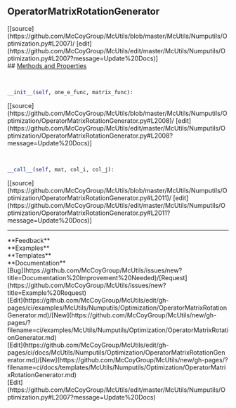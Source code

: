 ## <a id="McUtils.McUtils.Numputils.Optimization.OperatorMatrixRotationGenerator">OperatorMatrixRotationGenerator</a> 

<div class="docs-source-link" markdown="1">
[[source](https://github.com/McCoyGroup/McUtils/blob/master/McUtils/Numputils/Optimization.py#L2007)/
[edit](https://github.com/McCoyGroup/McUtils/edit/master/McUtils/Numputils/Optimization.py#L2007?message=Update%20Docs)]
</div>









<div class="collapsible-section">
 <div class="collapsible-section collapsible-section-header" markdown="1">
## <a class="collapse-link" data-toggle="collapse" href="#methods" markdown="1"> Methods and Properties</a> <a class="float-right" data-toggle="collapse" href="#methods"><i class="fa fa-chevron-down"></i></a>
 </div>
 <div class="collapsible-section collapsible-section-body collapse show" id="methods" markdown="1">
 
<a id="McUtils.McUtils.Numputils.Optimization.OperatorMatrixRotationGenerator.__init__" class="docs-object-method">&nbsp;</a> 
```python
__init__(self, one_e_func, matrix_func): 
```
<div class="docs-source-link" markdown="1">
[[source](https://github.com/McCoyGroup/McUtils/blob/master/McUtils/Numputils/Optimization/OperatorMatrixRotationGenerator.py#L2008)/
[edit](https://github.com/McCoyGroup/McUtils/edit/master/McUtils/Numputils/Optimization/OperatorMatrixRotationGenerator.py#L2008?message=Update%20Docs)]
</div>


<a id="McUtils.McUtils.Numputils.Optimization.OperatorMatrixRotationGenerator.__call__" class="docs-object-method">&nbsp;</a> 
```python
__call__(self, mat, col_i, col_j): 
```
<div class="docs-source-link" markdown="1">
[[source](https://github.com/McCoyGroup/McUtils/blob/master/McUtils/Numputils/Optimization/OperatorMatrixRotationGenerator.py#L2011)/
[edit](https://github.com/McCoyGroup/McUtils/edit/master/McUtils/Numputils/Optimization/OperatorMatrixRotationGenerator.py#L2011?message=Update%20Docs)]
</div>
 </div>
</div>












---


<div markdown="1" class="text-secondary">
<div class="container">
  <div class="row">
   <div class="col" markdown="1">
**Feedback**   
</div>
   <div class="col" markdown="1">
**Examples**   
</div>
   <div class="col" markdown="1">
**Templates**   
</div>
   <div class="col" markdown="1">
**Documentation**   
</div>
   <div class="col" markdown="1">
   
</div>
   <div class="col" markdown="1">
   
</div>
   <div class="col" markdown="1">
   
</div>
</div>
  <div class="row">
   <div class="col" markdown="1">
[Bug](https://github.com/McCoyGroup/McUtils/issues/new?title=Documentation%20Improvement%20Needed)/[Request](https://github.com/McCoyGroup/McUtils/issues/new?title=Example%20Request)   
</div>
   <div class="col" markdown="1">
[Edit](https://github.com/McCoyGroup/McUtils/edit/gh-pages/ci/examples/McUtils/Numputils/Optimization/OperatorMatrixRotationGenerator.md)/[New](https://github.com/McCoyGroup/McUtils/new/gh-pages/?filename=ci/examples/McUtils/Numputils/Optimization/OperatorMatrixRotationGenerator.md)   
</div>
   <div class="col" markdown="1">
[Edit](https://github.com/McCoyGroup/McUtils/edit/gh-pages/ci/docs/McUtils/Numputils/Optimization/OperatorMatrixRotationGenerator.md)/[New](https://github.com/McCoyGroup/McUtils/new/gh-pages/?filename=ci/docs/templates/McUtils/Numputils/Optimization/OperatorMatrixRotationGenerator.md)   
</div>
   <div class="col" markdown="1">
[Edit](https://github.com/McCoyGroup/McUtils/edit/master/McUtils/Numputils/Optimization.py#L2007?message=Update%20Docs)   
</div>
   <div class="col" markdown="1">
   
</div>
   <div class="col" markdown="1">
   
</div>
   <div class="col" markdown="1">
   
</div>
</div>
</div>
</div>
